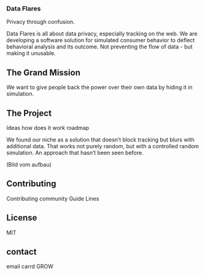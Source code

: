 ### Data Flares

Privacy through confusion.

Data Flares is all about data privacy, especially tracking on the web. We are developing a software solution for simulated consumer behavior to deflect behavioral analysis and its outcome. Not preventing the flow of data - but making it unusable. 

## The Grand Mission

We want to give people back the power over their own data by hiding it in simulation.

## The Project

Ideas
how does it work
roadmap

We found our niche as a solution that doesn’t block tracking but blurs with additional data. That works not purely random, but with a controlled random simulation. An approach that hasn’t been seen before.

(Bild vom aufbau)

## Contributing 

Contributing
community
Guide Lines

## License

MIT

## contact
email
carrd
GROW

<!--
**DataFlares/DataFlares** is a ✨ _special_ ✨ repository because its `README.md` (this file) appears on your GitHub profile.

Here are some ideas to get you started:

- 🔭 I’m currently working on ...
- 🌱 I’m currently learning ...
- 👯 I’m looking to collaborate on ...
- 🤔 I’m looking for help with ...
- 💬 Ask me about ...
- 📫 How to reach me: ...
- 😄 Pronouns: ...
- ⚡ Fun fact: ...
-->
